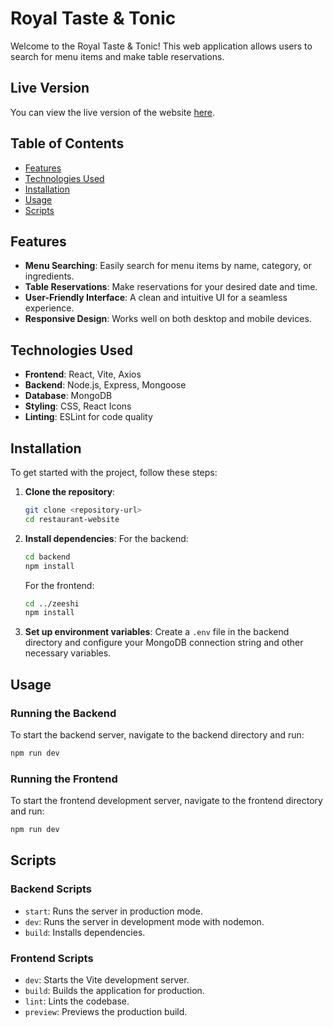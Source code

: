 # Royal Taste & Tonic

Welcome to the Royal Taste & Tonic! This web application allows users to search for menu items and make table reservations.

## Live Version

You can view the live version of the website [here](https://vikas12200441.netlify.app/).

## Table of Contents

- [Features](#features)
- [Technologies Used](#technologies-used)
- [Installation](#installation)
- [Usage](#usage)
- [Scripts](#scripts)


## Features

- **Menu Searching**: Easily search for menu items by name, category, or ingredients.
- **Table Reservations**: Make reservations for your desired date and time.
- **User-Friendly Interface**: A clean and intuitive UI for a seamless experience.
- **Responsive Design**: Works well on both desktop and mobile devices.

## Technologies Used

- **Frontend**: React, Vite, Axios
- **Backend**: Node.js, Express, Mongoose
- **Database**: MongoDB
- **Styling**: CSS, React Icons
- **Linting**: ESLint for code quality

## Installation

To get started with the project, follow these steps:

1. **Clone the repository**:
   ```bash
   git clone <repository-url>
   cd restaurant-website
   ```

2. **Install dependencies**:
   For the backend:
   ```bash
   cd backend
   npm install
   ```

   For the frontend:
   ```bash
   cd ../zeeshi
   npm install
   ```

3. **Set up environment variables**:
   Create a `.env` file in the backend directory and configure your MongoDB connection string and other necessary variables.

## Usage

### Running the Backend

To start the backend server, navigate to the backend directory and run:
```bash
npm run dev
```

### Running the Frontend

To start the frontend development server, navigate to the frontend directory and run:
```bash
npm run dev
```

## Scripts

### Backend Scripts
- `start`: Runs the server in production mode.
- `dev`: Runs the server in development mode with nodemon.
- `build`: Installs dependencies.

### Frontend Scripts
- `dev`: Starts the Vite development server.
- `build`: Builds the application for production.
- `lint`: Lints the codebase.
- `preview`: Previews the production build.


